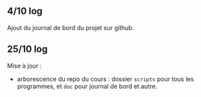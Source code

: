 ## 4/10 log
Ajout du journal de bord du projet sur github.

## 25/10 log
Mise à jour : 
- arborescence du repo du cours : dossier `scripts` pour tous les programmes, et `doc` pour journal de bord et autre. 